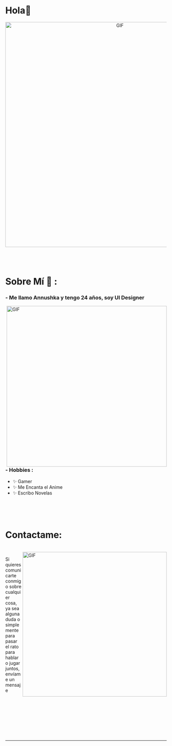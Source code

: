 # Hola👋

<div align="center">
<img hight="300" width="700" alt="GIF" align="center" src="https://i.giphy.com/media/v1.Y2lkPTc5MGI3NjExeXdvazg4dWM4NHIydXI2bXc4amdwemw3cHY1aGRnNnljaWw0ejNhbyZlcD12MV9pbnRlcm5hbF9naWZfYnlfaWQmY3Q9Zw/yyVph7ANKftIs/giphy.gif">
</div>

</br>
</br>
</br>


# Sobre Mí 💬 :

### - Me llamo Annushka y tengo 24 años, soy UI Designer

<img hight="400" width="500" alt="GIF" align="right" src="https://i.giphy.com/media/v1.Y2lkPTc5MGI3NjExZW8wYjhtZGcwNWN2bzZkaDFmdmwxbXlodDZhY2E0bDk5YzN5M2tjMyZlcD12MV9pbnRlcm5hbF9naWZfYnlfaWQmY3Q9Zw/3k6XCsgTwqDWmaKZWN/giphy.gif">


### - Hobbies : 
- ✨ Gamer
- ✨ Me Encanta el Anime
- ✨ Escribo Novelas

</br>
</br>
</br>


# Contactame:

<p>
 </br>


<img hight="320" width="450" align="right" alt="GIF" src="https://i.giphy.com/media/v1.Y2lkPTc5MGI3NjExcXAyMDFrMHFuMmNka3dhenRxaHc0bncwcW85ZjBiZjJza3ZhZzY4bSZlcD12MV9pbnRlcm5hbF9naWZfYnlfaWQmY3Q9Zw/Y4z9olnoVl5QI/giphy.gif">


Si quieres comunicarte conmigo sobre cualquier cosa, ya sea alguna duda o simplemente para pasar el rato para hablar o jugar juntos, envíame un mensaje


</br>
</br>
</br>
</br>
</br>
</br>
</br>


*************